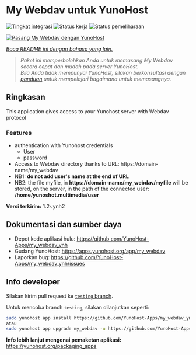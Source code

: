 <!--
N.B.: README ini dibuat secara otomatis oleh <https://github.com/YunoHost/apps/tree/master/tools/readme_generator>
Ini TIDAK boleh diedit dengan tangan.
-->

# My Webdav untuk YunoHost

[![Tingkat integrasi](https://apps.yunohost.org/badge/integration/my_webdav)](https://ci-apps.yunohost.org/ci/apps/my_webdav/)
![Status kerja](https://apps.yunohost.org/badge/state/my_webdav)
![Status pemeliharaan](https://apps.yunohost.org/badge/maintained/my_webdav)

[![Pasang My Webdav dengan YunoHost](https://install-app.yunohost.org/install-with-yunohost.svg)](https://install-app.yunohost.org/?app=my_webdav)

*[Baca README ini dengan bahasa yang lain.](./ALL_README.md)*

> *Paket ini memperbolehkan Anda untuk memasang My Webdav secara cepat dan mudah pada server YunoHost.*  
> *Bila Anda tidak mempunyai YunoHost, silakan berkonsultasi dengan [panduan](https://yunohost.org/install) untuk mempelajari bagaimana untuk memasangnya.*

## Ringkasan

This application gives access to your Yunohost server with Webdav protocol

### Features

* authentication with Yunohost credentials
	* User
	* password
* Access to Webdav directory thanks to  URL: https://domain-name/my_webdav
* NB1: **do not add user's name at the end of URL**
* NB2: the file myfile, in  **https://domain-name/my_webdav/myfile**
will be stored, on the server, in the path of the connected user: **/home/yunoshot.multimedia/user**



**Versi terkirim:** 1.2~ynh2
## Dokumentasi dan sumber daya

- Depot kode aplikasi hulu: <https://github.com/YunoHost-Apps/my_webdav_ynh>
- Gudang YunoHost: <https://apps.yunohost.org/app/my_webdav>
- Laporkan bug: <https://github.com/YunoHost-Apps/my_webdav_ynh/issues>

## Info developer

Silakan kirim pull request ke [`testing` branch](https://github.com/YunoHost-Apps/my_webdav_ynh/tree/testing).

Untuk mencoba branch `testing`, silakan dilanjutkan seperti:

```bash
sudo yunohost app install https://github.com/YunoHost-Apps/my_webdav_ynh/tree/testing --debug
atau
sudo yunohost app upgrade my_webdav -u https://github.com/YunoHost-Apps/my_webdav_ynh/tree/testing --debug
```

**Info lebih lanjut mengenai pemaketan aplikasi:** <https://yunohost.org/packaging_apps>
